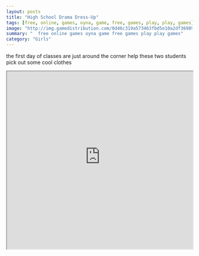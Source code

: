 ```yaml
---
layout: posts
title: "High School Drama Dress-Up"
tags: [free, online, games, oyna, game, free, games, play, play, games]
image: "http://img.gamedistribution.com/0d46c319a573463fbd5e10a2df36989b.jpg"
summary: "  free online games oyna game free games play play games"
category: "Girls"
---
```


the first day of classes are just around the corner help these two students pick out some cool clothes

<iframe width="100%" height="480px;" src="http://flash.gamedistribution.com?game=0d46c319a573463fbd5e10a2df36989b"></iframe>